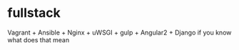 # fullstack
Vagrant + Ansible + Nginx + uWSGI + gulp + Angular2 + Django if you know what does that mean
